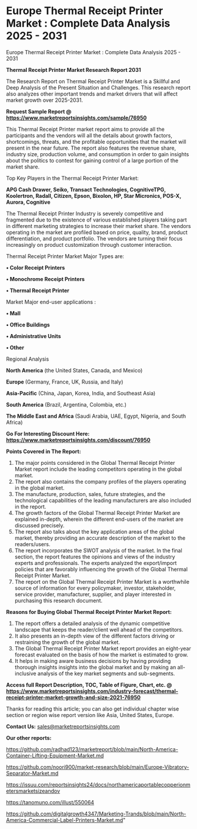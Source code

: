# Europe Thermal Receipt Printer Market : Complete Data Analysis 2025 - 2031
Europe Thermal Receipt Printer Market : Complete Data Analysis 2025 - 2031

<strong>Thermal Receipt Printer Market Research Report 2031</strong>

The Research Report on Thermal Receipt Printer Market is a Skillful and Deep Analysis of the Present Situation and Challenges. This research report also analyzes other important trends and market drivers that will affect market growth over 2025-2031.

<strong>Request Sample Report @ <a href=https://www.marketreportsinsights.com/sample/76950>https://www.marketreportsinsights.com/sample/76950</a></strong>

This Thermal Receipt Printer market report aims to provide all the participants and the vendors will all the details about growth factors, shortcomings, threats, and the profitable opportunities that the market will present in the near future. The report also features the revenue share, industry size, production volume, and consumption in order to gain insights about the politics to contest for gaining control of a large portion of the market share.

Top Key Players in the Thermal Receipt Printer Market:

<strong>APG Cash Drawer, Seiko, Transact Technologies, CognitiveTPG, Koolertron, Radall, Citizen, Epson, Bixolon, HP, Star Micronics, POS-X, Aurora, Cognitive</strong>

The Thermal Receipt Printer Industry is severely competitive and fragmented due to the existence of various established players taking part in different marketing strategies to increase their market share. The vendors operating in the market are profiled based on price, quality, brand, product differentiation, and product portfolio. The vendors are turning their focus increasingly on product customization through customer interaction.

Thermal Receipt Printer Market Major Types are:

<strong>• Color Receipt Printers

• Monochrome Receipt Printers

• Thermal Receipt Printer</strong>

Market Major end-user applications :

<strong>• Mall

• Office Buildings

• Administrative Units

• Other</strong>

Regional Analysis

</u><strong><b>North America</b></strong> (the United States, Canada, and Mexico)

<strong><b>Europe </b></strong>(Germany, France, UK, Russia, and Italy)

<strong><b>Asia-Pacific</b></strong> (China, Japan, Korea, India, and Southeast Asia)

<strong><b>South America</b></strong> (Brazil, Argentina, Colombia, etc.)

<strong><b>The Middle East and Africa</b></strong> (Saudi Arabia, UAE, Egypt, Nigeria, and South Africa)

<strong>Go For Interesting Discount Here: <a href=https://www.marketreportsinsights.com/discount/76950>https://www.marketreportsinsights.com/discount/76950</a></strong>

<strong>Points Covered in The Report:</strong>
<ol>
  <li>The major points considered in the Global Thermal Receipt Printer Market report include the leading competitors operating in the global market.</li>
  <li>The report also contains the company profiles of the players operating in the global market.</li>
  <li>The manufacture, production, sales, future strategies, and the technological capabilities of the leading manufacturers are also included in the report.</li>
  <li>The growth factors of the Global Thermal Receipt Printer Market are explained in-depth, wherein the different end-users of the market are discussed precisely.</li>
  <li>The report also talks about the key application areas of the global market, thereby providing an accurate description of the market to the readers/users.</li>
  <li>The report incorporates the SWOT analysis of the market. In the final section, the report features the opinions and views of the industry experts and professionals. The experts analyzed the export/import policies that are favorably influencing the growth of the Global Thermal Receipt Printer Market.</li>
  <li>The report on the Global Thermal Receipt Printer Market is a worthwhile source of information for every policymaker, investor, stakeholder, service provider, manufacturer, supplier, and player interested in purchasing this research document.</li>
</ol>
<strong>Reasons for Buying Global Thermal Receipt Printer Market Report:</strong>

<ol>
  <li>The report offers a detailed analysis of the dynamic competitive landscape that keeps the reader/client well ahead of the competitors.</li>
  <li>It also presents an in-depth view of the different factors driving or restraining the growth of the global market.</li>
  <li>The Global Thermal Receipt Printer Market report provides an eight-year forecast evaluated on the basis of how the market is estimated to grow.</li>
  <li>It helps in making aware business decisions by having providing thorough insights insights into the global market and by making an all-inclusive analysis of the key market segments and sub-segments.</li>
</ol>
<strong>Access full Report Description, TOC, Table of Figure, Chart, etc. @ <a href=https://www.marketreportsinsights.com/industry-forecast/thermal-receipt-printer-market-growth-and-size-2021-76950>https://www.marketreportsinsights.com/industry-forecast/thermal-receipt-printer-market-growth-and-size-2021-76950</a></strong>


Thanks for reading this article; you can also get individual chapter wise section or region wise report version like Asia, United States, Europe.

<strong>Contact Us:</strong>
sales@marketreportsinsights.com

<strong>Our other reports:</strong>

<a href=https://github.com/radhad123/marketreport/blob/main/North-America-Container-Lifting-Equipment-Market.md>https://github.com/radhad123/marketreport/blob/main/North-America-Container-Lifting-Equipment-Market.md</a>

<a href=https://github.com/noori900/market-research/blob/main/Europe-Vibratory-Separator-Market.md>https://github.com/noori900/market-research/blob/main/Europe-Vibratory-Separator-Market.md</a>

<a href=https://issuu.com/reportsinsights24/docs/northamericaportablecopperionmetersmarketsizeandov>https://issuu.com/reportsinsights24/docs/northamericaportablecopperionmetersmarketsizeandov</a>

<a href=https://tanomuno.com/illust/550064>https://tanomuno.com/illust/550064</a>

<a href=https://github.com/digitalgrowth4347/Marketing-Trands/blob/main/North-America-Commercial-Label-Printers-Market.md>https://github.com/digitalgrowth4347/Marketing-Trands/blob/main/North-America-Commercial-Label-Printers-Market.md</a>"
